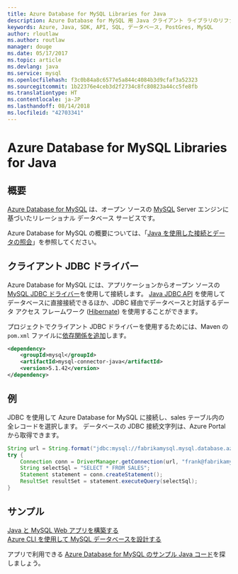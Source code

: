 ```yaml
---
title: Azure Database for MySQL Libraries for Java
description: Azure Database for MySQL 用 Java クライアント ライブラリのリファレンス ドキュメント
keywords: Azure, Java, SDK, API, SQL, データベース, PostGres, MySQL
author: rloutlaw
ms.author: routlaw
manager: douge
ms.date: 05/17/2017
ms.topic: article
ms.devlang: java
ms.service: mysql
ms.openlocfilehash: f3c0b84a8c6577e5a844c4084b3d9cfaf3a52323
ms.sourcegitcommit: 1b22376e4ceb3d2f2734c8fc80823a44cc5fe8fb
ms.translationtype: HT
ms.contentlocale: ja-JP
ms.lasthandoff: 08/14/2018
ms.locfileid: "42703341"
---
```

# <a name="azure-database-for-mysql-libraries-for-java"></a>Azure Database for MySQL Libraries for Java

## <a name="overview"></a>概要

[Azure Database for MySQL](/azure/sql-database/sql-database-technical-overview) は、オープン ソースの [MySQL](https://www.mysql.com/) Server エンジンに基づいたリレーショナル データベース サービスです。 

Azure Database for MySQL の概要については、「[Java を使用した接続とデータの照会](/azure/mysql/connect-java)」を参照してください。

## <a name="client-jbdc-driver"></a>クライアント JDBC ドライバー

Azure Database for MySQL には、アプリケーションからオープン ソースの [MySQL JDBC ドライバー](https://dev.mysql.com/downloads/connector/j/)を使用して接続します。 [Java JDBC API](https://docs.oracle.com/javase/8/docs/technotes/guides/jdbc/) を使用してデータベースに直接接続できるほか、JDBC 経由でデータベースと対話するデータ アクセス フレームワーク ([Hibernate](http://hibernate.org/)) を使用することができます。

プロジェクトでクライアント JDBC ドライバーを使用するためには、Maven の `pom.xml` ファイルに[依存関係を追加](https://maven.apache.org/guides/getting-started/index.html#How_do_I_use_external_dependencies)します。  

```XML
<dependency>
    <groupId>mysql</groupId>
    <artifactId>mysql-connector-java</artifactId>
    <version>5.1.42</version>
</dependency>
```   

## <a name="example"></a>例

JDBC を使用して Azure Database for MySQL に接続し、sales テーブル内の全レコードを選択します。 データベースの JDBC 接続文字列は、Azure Portal から取得できます。

```java
String url = String.format("jdbc:mysql://fabrikamysql.mysql.database.azure.com:3306/fabrikamdb?verifyServerCertificate=true&useSSL=true&requireSSL=false");
try {
    Connection conn = DriverManager.getConnection(url, "frank@fabrikamysql", "aBcDeFgHiJkL");
    String selectSql = "SELECT * FROM SALES";
    Statement statement = conn.createStatement();
    ResultSet resultSet = statement.executeQuery(selectSql);
}
```

## <a name="samples"></a>サンプル

[Java と MySQL Web アプリを構築する](/azure/app-service-web/app-service-web-tutorial-java-mysql)   
[Azure CLI を使用して MySQL データベースを設計する](/azure/mysql/tutorial-design-database-using-cli)   

アプリで利用できる [Azure Database for MySQL のサンプル Java コード](https://azure.microsoft.com/resources/samples/?platform=java&term=mysql)を探しましょう。
